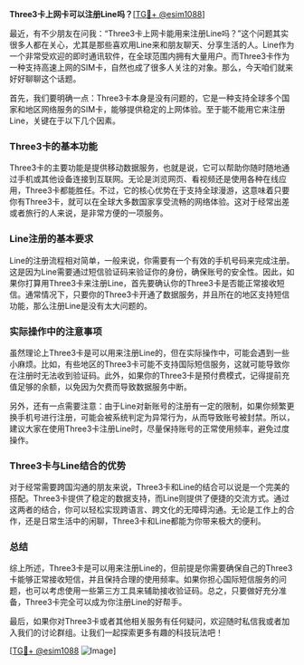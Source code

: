 **Three3卡上网卡可以注册Line吗？**[[TG💪+ @esim1088](https://t.me/s/esim1088)]

最近，有不少朋友在问我：“Three3卡上网卡能用来注册Line吗？”这个问题其实很多人都在关心，尤其是那些喜欢用Line来和朋友聊天、分享生活的人。Line作为一个非常受欢迎的即时通讯软件，在全球范围内拥有大量用户。而Three3卡作为一种支持高速上网的SIM卡，自然也成了很多人关注的对象。那么，今天咱们就来好好聊聊这个话题。

首先，我们要明确一点：Three3卡本身是没有问题的，它是一种支持全球多个国家和地区网络服务的SIM卡，能够提供稳定的上网体验。至于能不能用它来注册Line，关键在于以下几个因素。

### Three3卡的基本功能

Three3卡的主要功能是提供移动数据服务，也就是说，它可以帮助你随时随地通过手机或其他设备连接到互联网。无论是浏览网页、看视频还是使用各种在线应用，Three3卡都能胜任。不过，它的核心优势在于支持全球漫游，这意味着只要你有Three3卡，就可以在全球大多数国家享受流畅的网络体验。这对于经常出差或者旅行的人来说，是非常方便的一项服务。

### Line注册的基本要求

Line的注册流程相对简单，一般来说，你需要有一个有效的手机号码来完成注册。这是因为Line需要通过短信验证码来验证你的身份，确保账号的安全性。因此，如果你打算用Three3卡来注册Line，首先要确认你的Three3卡是否能正常接收短信。通常情况下，只要你的Three3卡开通了数据服务，并且所在的地区支持短信功能，那么注册Line是没有太大问题的。

### 实际操作中的注意事项

虽然理论上Three3卡是可以用来注册Line的，但在实际操作中，可能会遇到一些小麻烦。比如，有些地区的Three3卡可能不支持国际短信服务，这就可能导致你在注册时无法收到验证码。此外，如果你的Three3卡是预付费模式，记得提前充值足够的余额，以免因为欠费而导致数据服务中断。

另外，还有一点需要注意：由于Line对新账号的注册有一定的限制，如果你频繁更换手机号进行注册，可能会被系统判定为异常行为，从而导致账号被封禁。所以，建议大家在使用Three3卡注册Line时，尽量保持账号的正常使用频率，避免过度操作。

### Three3卡与Line结合的优势

对于经常需要跨国沟通的朋友来说，Three3卡和Line的结合可以说是一个完美的搭配。Three3卡提供了稳定的数据支持，而Line则提供了便捷的交流方式。通过这两者的结合，你可以轻松实现跨语言、跨文化的无障碍沟通。无论是工作上的合作，还是日常生活中的闲聊，Three3卡和Line都能为你带来极大的便利。

### 总结

综上所述，Three3卡是可以用来注册Line的，但前提是你需要确保自己的Three3卡能够正常接收短信，并且保持合理的使用频率。如果你担心国际短信服务的问题，也可以考虑使用一些第三方工具来辅助接收验证码。总之，只要做好充分准备，Three3卡完全可以成为你注册Line的好帮手。

最后，如果你对Three3卡或者其他相关服务有任何疑问，欢迎随时私信我或者加入我们的讨论群组。让我们一起探索更多有趣的科技玩法吧！

[[TG💪+ @esim1088](https://t.me/s/esim1088) ![Image](https://i.postimg.cc/4NQfJmqS/Snipaste-2025-05-13-00-14-12.png)]